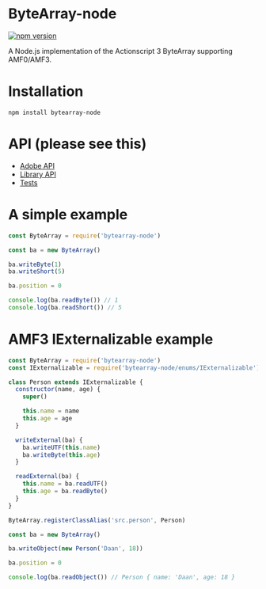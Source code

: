 # ByteArray-node

[![npm version](https://img.shields.io/npm/v/bytearray-node?style=flat-square)](https://www.npmjs.com/package/bytearray-node)

A Node.js implementation of the Actionscript 3 ByteArray supporting AMF0/AMF3.

# Installation

`npm install bytearray-node`

# API (please see this)

* [Adobe API](https://help.adobe.com/en_US/FlashPlatform/reference/actionscript/3/flash/utils/ByteArray.html)
* [Library API](https://github.com/Zaseth/bytearray-node/wiki)
* [Tests](https://github.com/Zaseth/bytearray-node/tree/master/test)

# A simple example

```javascript
const ByteArray = require('bytearray-node')

const ba = new ByteArray()

ba.writeByte(1)
ba.writeShort(5)

ba.position = 0

console.log(ba.readByte()) // 1
console.log(ba.readShort()) // 5
```

# AMF3 IExternalizable example

```javascript
const ByteArray = require('bytearray-node')
const IExternalizable = require('bytearray-node/enums/IExternalizable')

class Person extends IExternalizable {
  constructor(name, age) {
    super()

    this.name = name
    this.age = age
  }

  writeExternal(ba) {
    ba.writeUTF(this.name)
    ba.writeByte(this.age)
  }

  readExternal(ba) {
    this.name = ba.readUTF()
    this.age = ba.readByte()
  }
}

ByteArray.registerClassAlias('src.person', Person)

const ba = new ByteArray()

ba.writeObject(new Person('Daan', 18))

ba.position = 0

console.log(ba.readObject()) // Person { name: 'Daan', age: 18 }
```

